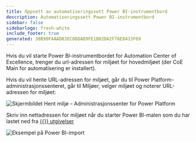 ```yaml
---
title: Oppsett av automatiseringssett Power BI-instrumentbord
description: Automatiseringssett Power BI-instrumentbord
sidebar: false
sidebarlogo: fresh-white
include_footer: true
generated: 38B90FAAAD83EC06DAD9FE1B02DA2F76E8433F69
---
```


Hvis du vil starte Power BI-instrumentbordet for Automation Center of Excellence, trenger du url-adressen for miljøet for hovedmiljøet (der CoE Main for automatisering er installert).

Hvis du vil hente URL-adressen for miljøet, går du til Power Platform-administrasjonssenteret, går til Miljøer, velger miljøet og noterer URL-adressen for miljøet:

![Skjermbildet Hent miljø – Administrasjonssenter for Power Platform](/images/get-environment.png)

Skriv inn nettadressen for miljøet når du starter Power BI-malen som du har lastet ned fra [{{<product-name>}} utgivelser](https://github.com/microsoft/powercat-automation-kit/releases)

![Eksempel på Power BI-import](/images/power-bi-import.png)
